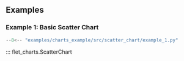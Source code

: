 ## Examples

### Example 1: Basic Scatter Chart

```python
--8<-- "examples/charts_example/src/scatter_chart/example_1.py"
```

::: flet_charts.ScatterChart
